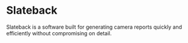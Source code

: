 # Slateback
Slateback is a software built for generating camera reports quickly and efficiently without compromising on detail.